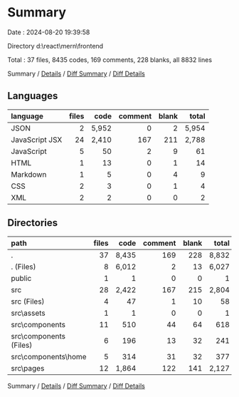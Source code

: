 # Summary

Date : 2024-08-20 19:39:58

Directory d:\\react\\mern\\frontend

Total : 37 files,  8435 codes, 169 comments, 228 blanks, all 8832 lines

Summary / [Details](details.md) / [Diff Summary](diff.md) / [Diff Details](diff-details.md)

## Languages
| language | files | code | comment | blank | total |
| :--- | ---: | ---: | ---: | ---: | ---: |
| JSON | 2 | 5,952 | 0 | 2 | 5,954 |
| JavaScript JSX | 24 | 2,410 | 167 | 211 | 2,788 |
| JavaScript | 5 | 50 | 2 | 9 | 61 |
| HTML | 1 | 13 | 0 | 1 | 14 |
| Markdown | 1 | 5 | 0 | 4 | 9 |
| CSS | 2 | 3 | 0 | 1 | 4 |
| XML | 2 | 2 | 0 | 0 | 2 |

## Directories
| path | files | code | comment | blank | total |
| :--- | ---: | ---: | ---: | ---: | ---: |
| . | 37 | 8,435 | 169 | 228 | 8,832 |
| . (Files) | 8 | 6,012 | 2 | 13 | 6,027 |
| public | 1 | 1 | 0 | 0 | 1 |
| src | 28 | 2,422 | 167 | 215 | 2,804 |
| src (Files) | 4 | 47 | 1 | 10 | 58 |
| src\\assets | 1 | 1 | 0 | 0 | 1 |
| src\\components | 11 | 510 | 44 | 64 | 618 |
| src\\components (Files) | 6 | 196 | 13 | 32 | 241 |
| src\\components\\home | 5 | 314 | 31 | 32 | 377 |
| src\\pages | 12 | 1,864 | 122 | 141 | 2,127 |

Summary / [Details](details.md) / [Diff Summary](diff.md) / [Diff Details](diff-details.md)